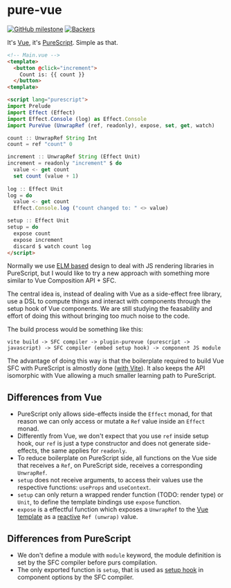# pure-vue
[![GitHub milestone](https://img.shields.io/github/milestones/progress-percent/klarkc/pure-vue/1)](https://github.com/users/klarkc/projects/1/views/2)
[![Backers](https://img.shields.io/badge/backers-0-yellow)](https://handle.me/walkerleite)

It's [Vue](https://vuejs.org/), it's [PureScript](https://www.purescript.org/). Simple as that.

```html
<!-- Main.vue -->
<template>
  <button @click="increment">
    Count is: {{ count }}
  </button>
<template>

<script lang="purescript">
import Prelude
import Effect (Effect)
import Effect.Console (log) as Effect.Console
import PureVue (UnwrapRef (ref, readonly), expose, set, get, watch)

count :: UnwrapRef String Int
count = ref "count" 0

increment :: UnwrapRef String (Effect Unit)
increment = readonly "increment" $ do
  value <- get count
  set count (value + 1)
           
log :: Effect Unit
log = do
  value <- get count
  Effect.Console.log ("count changed to: " <> value)

setup :: Effect Unit
setup = do
  expose count
  expose increment
  discard $ watch count log
</script>
```

Normally we use [ELM based](https://guide.elm-lang.org/architecture) design to deal with JS rendering libraries in PureScript, but I would like to try a new approach with something more similar to Vue Composition API + SFC.

The central idea is, instead of dealing with Vue as a side-effect free library, use a DSL to compute things and interact with components through the setup hook of Vue components. We are still studying the feasability and effort of doing this without bringing too much noise to the code.

The build process would be something like this:

```
vite build -> SFC compiler -> plugin-purevue (purescript -> javascript) -> SFC compiler (embed setup hook) -> component JS module
```

The advantage of doing this way is that the boilerplate required to build Vue SFC with PureScript is almostly done ([with Vite](https://vitejs.dev)). It also keeps the API isomorphic with Vue allowing a much smaller learning path to PureScript.

## Differences from Vue

- PureScript only allows side-effects inside the `Effect` monad, for that reason we can only access or mutate a `Ref` value inside an `Effect` monad.
- Differently from Vue, we don't expect that you use `ref` inside setup hook, our `ref` is just a type constructor and does not generate side-effects, the same applies for `readonly`.
- To reduce boilerplate on PureScript side, all functions on the Vue side that receives a `Ref`, on PureScript side, receives a corresponding `UnwrapRef`.
- `setup` does not receive arguments, to access their values use the respective functions: `useProps` and `useContext`.
- `setup` can only return a wrapped render function (TODO: render type) or `Unit`, to define the template bindings use `expose` function.
- `expose` is a effectful function which exposes a `UnwrapRef` to the [Vue template](https://vuejs.org/guide/essentials/template-syntax.html) as a [reactive](https://vuejs.org/guide/essentials/reactivity-fundamentals.html) `Ref (unwrap)` value.

## Differences from PureScript

- We don't define a module with `module` keyword, the module definition is set by the SFC compiler before purs compilation.
- The only exported function is `setup`, that is used as [setup hook](https://vuejs.org/api/composition-api-setup.html) in component options by the SFC compiler.
